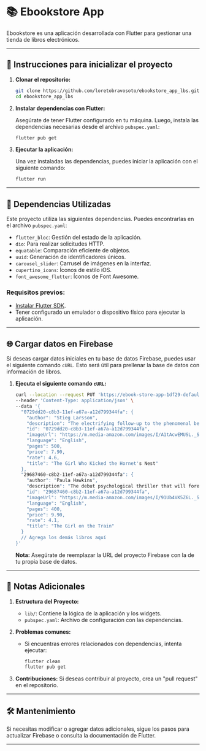 # 📚 **Ebookstore App**

Ebookstore es una aplicación desarrollada con Flutter para gestionar una tienda de libros electrónicos.

---

## **🚀 Instrucciones para inicializar el proyecto**

1. **Clonar el repositorio:**

   ```bash
   git clone https://github.com/loretobravosoto/ebookstore_app_lbs.git
   cd ebookstore_app_lbs
   ```

2. **Instalar dependencias con Flutter:**

   Asegúrate de tener Flutter configurado en tu máquina. Luego, instala las dependencias necesarias desde el archivo `pubspec.yaml`:

   ```bash
   flutter pub get
   ```

3. **Ejecutar la aplicación:**

   Una vez instaladas las dependencias, puedes iniciar la aplicación con el siguiente comando:

   ```bash
   flutter run
   ```

---

## **🔧 Dependencias Utilizadas**

Este proyecto utiliza las siguientes dependencias. Puedes encontrarlas en el archivo `pubspec.yaml`:

- `flutter_bloc`: Gestión del estado de la aplicación.
- `dio`: Para realizar solicitudes HTTP.
- `equatable`: Comparación eficiente de objetos.
- `uuid`: Generación de identificadores únicos.
- `carousel_slider`: Carrusel de imágenes en la interfaz.
- `cupertino_icons`: Íconos de estilo iOS.
- `font_awesome_flutter`: Íconos de Font Awesome.

### Requisitos previos:
- [Instalar Flutter SDK](https://docs.flutter.dev/get-started/install).
- Tener configurado un emulador o dispositivo físico para ejecutar la aplicación.

---

## **🌐 Cargar datos en Firebase**

Si deseas cargar datos iniciales en tu base de datos Firebase, puedes usar el siguiente comando `cURL`. Esto será útil para prellenar la base de datos con información de libros.

1. **Ejecuta el siguiente comando `cURL`:**

   ```bash
   curl --location --request PUT 'https://ebook-store-app-1df29-default-rtdb.firebaseio.com/books.json' \
   --header 'Content-Type: application/json' \
   --data '{
     "0729dd20-c8b3-11ef-a67a-a12d799344fa": {
       "author": "Stieg Larsson",
       "description": "The electrifying follow-up to the phenomenal best seller The Girl with the Dragon Tattoo...",
       "id": "0729dd20-c8b3-11ef-a67a-a12d799344fa",
       "imageUrl": "https://m.media-amazon.com/images/I/A1tAcwEMUSL._SL1500_.jpg",
       "language": "English",
       "pages": 500,
       "price": 7.90,
       "rate": 4.6,
       "title": "The Girl Who Kicked the Hornet's Nest"
     },
     "29687460-c8b2-11ef-a67a-a12d799344fa": {
       "author": "Paula Hawkins",
       "description": "The debut psychological thriller that will forever change the way you look at other people's lives...",
       "id": "29687460-c8b2-11ef-a67a-a12d799344fa",
       "imageUrl": "https://m.media-amazon.com/images/I/91Ub4VK5Z6L._SL1500_.jpg",
       "language": "English",
       "pages": 400,
       "price": 9.90,
       "rate": 4.1,
       "title": "The Girl on the Train"
     }
     // Agrega los demás libros aquí
   }'
   ```

   **Nota:** Asegúrate de reemplazar la URL del proyecto Firebase con la de tu propia base de datos.

---

## **📖 Notas Adicionales**

1. **Estructura del Proyecto:**
   - `lib/`: Contiene la lógica de la aplicación y los widgets.
   - `pubspec.yaml`: Archivo de configuración con las dependencias.

2. **Problemas comunes:**
   - Si encuentras errores relacionados con dependencias, intenta ejecutar:
     ```bash
     flutter clean
     flutter pub get
     ```

3. **Contribuciones:**
   Si deseas contribuir al proyecto, crea un "pull request" en el repositorio.

---

## **🛠️ Mantenimiento**

Si necesitas modificar o agregar datos adicionales, sigue los pasos para actualizar Firebase o consulta la documentación de Flutter.

---

